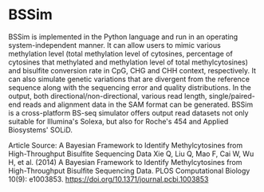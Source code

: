 # BSSim
BSSim is implemented in the Python language and run in an operating system-independent manner. It can allow users to mimic various methylation level (total methylation level of cytosines, percentage of cytosines that methylated and methylation level of total methylcytosines) and bisulfite conversion rate in CpG, CHG and CHH context, respectively. It can also simulate genetic variations that are divergent from the reference sequence along with the sequencing error and quality distributions. In the output, both directional/non-directional, various read length, single/paired-end reads and alignment data in the SAM format can be generated. BSSim is a cross-platform BS-seq simulator offers output read datasets not only suitable for Illumina's Solexa, but also for Roche's 454 and Applied Biosystems' SOLiD.

Article Source:
A Bayesian Framework to Identify Methylcytosines from High-Throughput Bisulfite Sequencing Data 
Xie Q, Liu Q, Mao F, Cai W, Wu H, et al. (2014) A Bayesian Framework to Identify Methylcytosines from High-Throughput Bisulfite Sequencing Data. PLOS Computational Biology 10(9): e1003853. https://doi.org/10.1371/journal.pcbi.1003853
